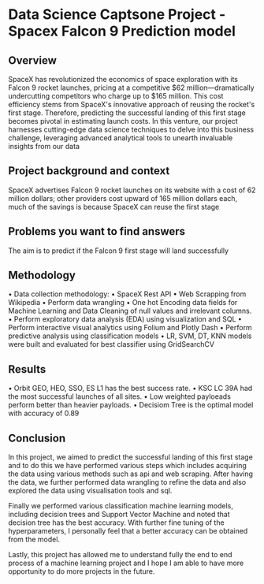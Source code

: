 # Data Science Captsone Project - Spacex Falcon 9 Prediction model

## Overview

SpaceX has revolutionized the economics of space exploration with its Falcon 9 rocket launches, pricing at a competitive $62 million—dramatically undercutting competitors who charge up to $165 million. This cost efficiency stems from SpaceX's innovative approach of reusing the rocket's first stage. Therefore, predicting the successful landing of this first stage becomes pivotal in estimating launch costs. In this venture, our project harnesses cutting-edge data science techniques to delve into this business challenge, leveraging advanced analytical tools to unearth invaluable insights from our data

## Project background and context

SpaceX advertises Falcon 9 rocket launches on its website with a cost of 62 million dollars; other providers cost upward of 165 million dollars each, much of the savings is because SpaceX can reuse the first stage

## Problems you want to find answers

The aim is to predict if the Falcon 9 first stage will land successfully

## Methodology

• Data collection methodology:
• SpaceX Rest API
• Web Scrapping from Wikipedia
• Perform data wrangling
• One hot Encoding data fields for Machine Learning and Data Cleaning of null values and 
irrelevant columns.
• Perform exploratory data analysis (EDA) using visualization and SQL
• Perform interactive visual analytics using Folium and Plotly Dash
• Perform predictive analysis using classification models
• LR, SVM, DT, KNN models were built and evaluated for best classifier using GridSearchCV

## Results

• Orbit GEO, HEO, SSO, ES L1 has the best success rate.
• KSC LC 39A had the most successful launches of all sites.
• Low weighted payloeads perform better than heavier payloads.
• Decisiom Tree is the optimal model with accuracy of 0.89

## Conclusion

In this project, we aimed to predict the successful landing of this first stage and to do this we have performed various steps which includes acquiring the data using various methods such as api and web scraping. After having the data, we further performed data wrangling to refine the data and also explored the data using visualisation tools and sql.

Finally we performed various classification machine learning models, including decision trees and Support Vector Machine and noted that decision tree has the best accuracy. With further fine tuning of the hyperparameters, I personally feel that  a better accuracy can be obtained from the model.

Lastly, this project has allowed me to understand fully the end to end process of a machine learning project and I hope I am able to have more opportunity to do more projects in the future.
